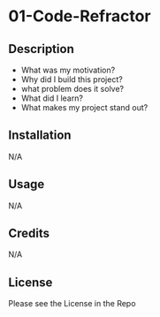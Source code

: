 # 01-Code-Refractor

## Description
- What was my motivation?
- Why did I build this project?
- what problem does it solve?
- What did I learn?
- What makes my project stand out?

## Installation
N/A

## Usage
N/A 

## Credits
N/A

## License
Please see the License in the Repo